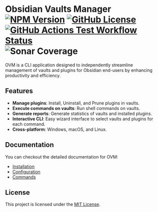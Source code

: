 # Obsidian Vaults Manager [![NPM Version](https://img.shields.io/npm/v/ovm)](http://npmjs.com/package/ovm) [![GitHub License](https://img.shields.io/github/license/msudgh/ovm)](LICENSE) [![GitHub Actions Test Workflow Status](https://github.com/msudgh/ovm/actions/workflows/test.yml/badge.svg?branch=main)](https://github.com/msudgh/ovm/actions/workflows/test.yml) ![Sonar Coverage](https://img.shields.io/sonar/coverage/msudgh_ovm?server=https%3A%2F%2Fsonarcloud.io)

OVM is a CLI application designed to independently streamline management of vaults and plugins for Obsidian end-users by enhancing productivity and efficiency.

## Features

- **Manage plugins**: Install, Uninstall, and Prune plugins in vaults.
- **Execute commands on vaults**: Run shell commands on vaults.
- **Generate reports**: Generate statistics of vaults and installed plugins.
- **Interactive CLI**: Easy wizard interface to select vaults and plugins for each command.
- **Cross-platform**: Windows, macOS, and Linux.

## Documentation

You can checkout the detailed documentation for OVM:

- [Installation](docs/installation.md)
- [Configuration](docs/configuration.md)
- [Commands](docs/commands.md)

## License

This project is licensed under the [MIT License](LICENSE).
